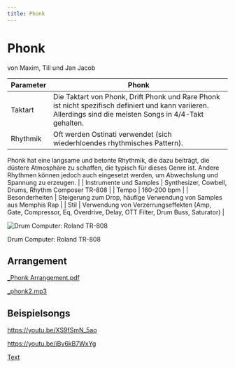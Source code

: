 ```yaml
---
title: Phonk
---
```

# Phonk

von Maxim, Till und Jan Jacob

| Parameter | Phonk |
| --- | --- |
| Taktart | Die Taktart von Phonk, Drift Phonk und Rare Phonk ist nicht spezifisch definiert und kann variieren. Allerdings sind die meisten Songs in 4/4-Takt gehalten. |
| Rhythmik | Oft werden Ostinati verwendet (sich wiederhloendes rhythmisches Pattern).

Phonk hat eine langsame und betonte Rhythmik, die dazu beiträgt, die düstere Atmosphäre zu schaffen, die typisch für dieses Genre ist. Andere Rhythmen können jedoch auch eingesetzt werden, um Abwechslung und Spannung zu erzeugen. |
| Instrumente und Samples | Synthesizer, Cowbell, Drums, Rhythm Composer TR-808 |
| Tempo | 160-200 bpm |
| Besonderheiten | Steigerung zum Drop, häufige Verwendung von Samples aus Memphis Rap |
| Stil | Verwendung von Verzerrungseffekten (Amp, Gate, Compressor, Eq, Overdrive, Delay, OTT Filter, Drum Buss, Saturator) |

![Drum Computer: Roland TR-808](./Phonk/Untitled.png)

Drum Computer: Roland TR-808

## Arrangement

[_Phonk Arrangement.pdf](./Phonk/_Phonk_Arrangement.pdf)

[_phonk2.mp3](./Phonk/_phonk2.mp3)

## Beispielsongs

<https://youtu.be/XS9fSmN_5ao>

<https://youtu.be/iBv6kB7WxYg>

[Text](Phonk/Text.md)
